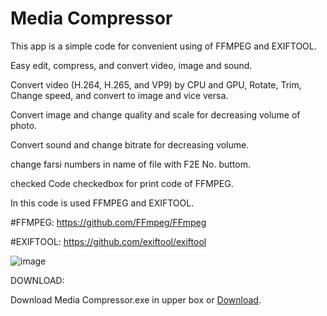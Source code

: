 # Media Compressor
  

This app is a simple code for convenient using of FFMPEG and EXIFTOOL.

Easy edit, compress, and convert video, image and sound.

Convert video (H.264, H.265, and VP9) by CPU and GPU, Rotate, Trim, Change speed, and convert to image and vice versa.

Convert image and change quality and scale for decreasing volume of photo.

Convert sound and change bitrate for decreasing volume.

change farsi numbers in name of file with F2E No. buttom.

checked Code checkedbox for print code of FFMPEG.

In this code is used FFMPEG and EXIFTOOL.

#FFMPEG: https://github.com/FFmpeg/FFmpeg

#EXIFTOOL: https://github.com/exiftool/exiftool

![image](https://github.com/RE-MO-SH/Media-compressor/assets/137638879/062ff3da-cdb2-4f1b-b449-106364822ab5)




DOWNLOAD:

Download Media Compressor.exe in upper box or [Download]([[Download](https://raw.githubusercontent.com/RE-MO-SH/Media-compressor/main/Media%20Compressor.exe)](https://raw.githubusercontent.com/RE-MO-SH/Media-compressor/main/Media%20Compressor.exe)).
